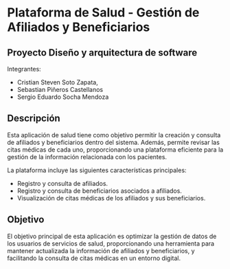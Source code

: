 # Plataforma de Salud - Gestión de Afiliados y Beneficiarios

## Proyecto Diseño y arquitectura de software

Integrantes:

- Cristian Steven Soto Zapata,
- Sebastian Piñeros Castellanos
- Sergio Eduardo Socha Mendoza

## Descripción

Esta aplicación de salud tiene como objetivo permitir la creación y consulta de afiliados y beneficiarios dentro del sistema. Además, permite revisar las citas médicas de cada uno, proporcionando una plataforma eficiente para la gestión de la información relacionada con los pacientes.

La plataforma incluye las siguientes características principales:
- Registro y consulta de afiliados.
- Registro y consulta de beneficiarios asociados a afiliados.
- Visualización de citas médicas de los afiliados y sus beneficiarios.

## Objetivo

El objetivo principal de esta aplicación es optimizar la gestión de datos de los usuarios de servicios de salud, proporcionando una herramienta para mantener actualizada la información de afiliados y beneficiarios, y facilitando la consulta de citas médicas en un entorno digital.
